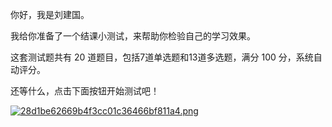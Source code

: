你好，我是刘建国。

我给你准备了一个结课小测试，来帮助你检验自己的学习效果。

这套测试题共有 20 道题目，包括7道单选题和13道多选题，满分 100 分，系统自动评分。

还等什么，点击下面按钮开始测试吧！

[![28d1be62669b4f3cc01c36466bf811a4.png][]][28d1be62669b4f3cc01c36466bf811a4.png 1]


[28d1be62669b4f3cc01c36466bf811a4.png]: https://static001.geekbang.org/resource/image/28/a4/28d1be62669b4f3cc01c36466bf811a4.png
[28d1be62669b4f3cc01c36466bf811a4.png 1]: http://time.geekbang.org/quiz/intro?act_id=122&exam_id=263

